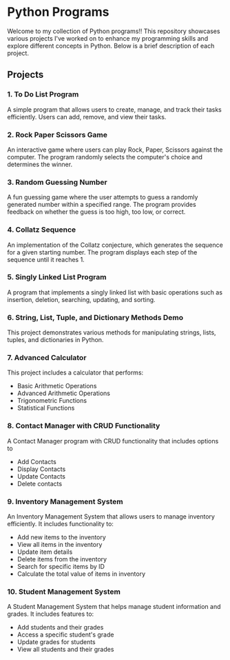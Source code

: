 # Python Programs

Welcome to my collection of Python programs!! This repository showcases various projects I've worked on to enhance my programming skills and explore different concepts in Python. Below is a brief description of each project.

## Projects

### 1. To Do List Program
A simple program that allows users to create, manage, and track their tasks efficiently. Users can add, remove, and view their tasks.

### 2. Rock Paper Scissors Game
An interactive game where users can play Rock, Paper, Scissors against the computer. The program randomly selects the computer's choice and determines the winner.

### 3. Random Guessing Number
A fun guessing game where the user attempts to guess a randomly generated number within a specified range. The program provides feedback on whether the guess is too high, too low, or correct.

### 4. Collatz Sequence
An implementation of the Collatz conjecture, which generates the sequence for a given starting number. The program displays each step of the sequence until it reaches 1.

### 5. Singly Linked List Program
A program that implements a singly linked list with basic operations such as insertion, deletion, searching, updating, and sorting.

### 6. String, List, Tuple, and Dictionary Methods Demo
This project demonstrates various methods for manipulating strings, lists, tuples, and dictionaries in Python.

### 7. Advanced Calculator
This project includes a calculator that performs:
- Basic Arithmetic Operations
- Advanced Arithmetic Operations
- Trigonometric Functions
- Statistical Functions

### 8. Contact Manager with CRUD Functionality
A Contact Manager program with CRUD functionality that includes options to
- Add Contacts
- Display Contacts
- Update Contacts
- Delete contacts

### 9. Inventory Management System
An Inventory Management System that allows users to manage inventory efficiently. It includes functionality to:
- Add new items to the inventory
- View all items in the inventory
- Update item details
- Delete items from the inventory
- Search for specific items by ID
- Calculate the total value of items in inventory

### 10. Student Management System
A Student Management System that helps manage student information and grades. It includes features to:
- Add students and their grades
- Access a specific student's grade
- Update grades for students
- View all students and their grades

